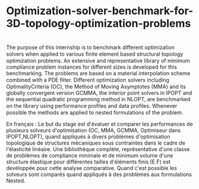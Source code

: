 # Optimization-solver-benchmark-for-3D-topology-optimization-problems
#
  
The purpose of this internship is to benchmark different optimization solvers when applied to various ﬁnite element based structural topology optimization problems. An extensive and representative library of minimum compliance problem instances for different sizes is developed for this benchmarking. The problems are based on a material interpolation scheme combined with a PDE ﬁlter. 
Different optimization solvers including OptimalityCriteria (OC), the Method of Moving Asymptotes (MMA) and its globally convergent version GCMMA, the interior point solvers in IPOPT and the sequential quadratic programming method in NLOPT, are benchmarked on the library using performance proﬁles and data profiles.  Whenever possible the methods are applied to nested formulations of the problem.




En français :
Le but du stage est d'évaluer et comparer les performances de plusieurs solveurs d'optimisation (OC, MMA, GCMMA, Optimiseur dans IPOPT,NLOPT), quand appliqués à divers problèmes d'optimisation topologique de structures mécaniques sous contraintes dans le cadre de l'élasticité linéaire. Une bibliothèque complète, représentative d'une classe de problèmes de compliance minimale et de minimum volume d'une structure élastique pour différentes tailles d'éléments finis (E.F) est devéloppée pour cette analyse comparative.  Quand c'est possible les solveurs sont comparés quand appliqués à des problèmes aux formulations Nested.
